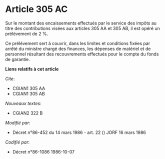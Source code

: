 # Article 305 AC

Sur le montant des encaissements effectués par le service des impôts au titre des contributions visées aux articles 305 AA et
305 AB, il est opéré un prélèvement de 2 %.

Ce prélévement sert à couvrir, dans les limites et conditions fixées par arrêté du ministre chargé des finances, les dépenses
de matériel et de personnel résultant des recouvrements effectués pour le compte du fonds de garantie.

**Liens relatifs à cet article**

_Cite_:

  - CGIAN1 305 AA
  - CGIAN1 305 AB

_Nouveaux textes_:

  - CGIAN2 322 B

_Modifié par_:

  - Décret n°86-452 du 14 mars 1986 - art. 22 () JORF 16 mars 1986

_Codifié par_:

  - Décret n°86-1086 1986-10-07
